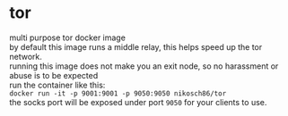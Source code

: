 # tor
multi purpose tor docker image  
by default this image runs a middle relay, this helps speed up the tor network.  
running this image does not make you an exit node, so no harassment or abuse is to be expected  
run the container like this:  
`docker run -it -p 9001:9001 -p 9050:9050 nikosch86/tor`  
the socks port will be exposed under port `9050` for your clients to use.  
